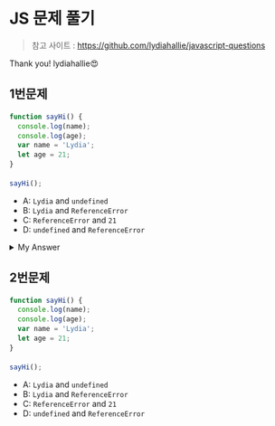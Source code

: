 # JS 문제 풀기
> 참고 사이트 : <https://github.com/lydiahallie/javascript-questions>

Thank you! lydiahallie😍

## 1번문제
```javascript
function sayHi() {
  console.log(name);
  console.log(age);
  var name = 'Lydia';
  let age = 21;
}

sayHi();
```
* A: `Lydia` and `undefined`
* B: `Lydia` and `ReferenceError`
* C: `ReferenceError` and `21`
* D: `undefined` and `ReferenceError`

<details>
<summary>My Answer</summary>
  <img src="../img/problem1/answer1-1.PNG" width="800px" height="450px" alt="window"></img><br/>
  <img src="../img/problem1/answer1-2.PNG" width="800px" height="450px" alt="window"></img><br/>
  <img src="../img/problem1/answer1-3.PNG" width="800px" height="450px"alt="window"></img><br/>
  <img src="../img/problem1/answer1-4.PNG" width="800px" height="450px" alt="window"></img><br/>
  <img src="../img/problem1/answer1-5.PNG" width="800px" height="450px" alt="window"></img><br/>
</details>

## 2번문제
```javascript
function sayHi() {
  console.log(name);
  console.log(age);
  var name = 'Lydia';
  let age = 21;
}

sayHi();
```
* A: `Lydia` and `undefined`
* B: `Lydia` and `ReferenceError`
* C: `ReferenceError` and `21`
* D: `undefined` and `ReferenceError`

